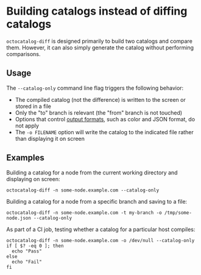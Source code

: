 # Building catalogs instead of diffing catalogs

`octocatalog-diff` is designed primarily to build two catalogs and compare them. However, it can also simply generate the catalog without performing comparisons.

## Usage

The `--catalog-only` command line flag triggers the following behavior:

  - The compiled catalog (not the difference) is written to the screen or stored in a file
  - Only the "to" branch is relevant (the "from" branch is not touched)
  - Options that control [output formats](/doc/advanced-output-formats.md), such as color and JSON format, do not apply
  - The `-o FILENAME` option will write the catalog to the indicated file rather than displaying it on screen

## Examples

Building a catalog for a node from the current working directory and displaying on screen:

```
octocatalog-diff -n some-node.example.com --catalog-only
```

Building a catalog for a node from a specific branch and saving to a file:

```
octocatalog-diff -n some-node.example.com -t my-branch -o /tmp/some-node.json --catalog-only
```

As part of a CI job, testing whether a catalog for a particular host compiles:

```
octocatalog-diff -n some-node.example.com -o /dev/null --catalog-only
if [ $? -eq 0 ]; then
  echo "Pass"
else
  echo "Fail"
fi
```
